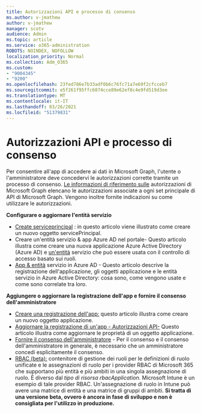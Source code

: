 ```yaml
---
title: Autorizzazioni API e processo di consenso
ms.author: v-jmathew
author: v-jmathew
manager: scotv
audience: Admin
ms.topic: article
ms.service: o365-administration
ROBOTS: NOINDEX, NOFOLLOW
localization_priority: Normal
ms.collection: Adm_O365
ms.custom:
- "9004345"
- "9200"
ms.openlocfilehash: 23fed786e7b33adf0b6c76fc71a7e69f2cfcceb7
ms.sourcegitcommit: e5f261f95ffc6074cce89e62ef8c4e9fd519d3ee
ms.translationtype: MT
ms.contentlocale: it-IT
ms.lasthandoff: 03/26/2021
ms.locfileid: "51379831"
---
```

# <a name="api-permissions-and-consent-process"></a>Autorizzazioni API e processo di consenso

Per consentire all'app di accedere ai dati in Microsoft Graph, l'utente o l'amministratore deve concedervi le autorizzazioni corrette tramite un processo di consenso. [Le informazioni di riferimento sulle](https://docs.microsoft.com/graph/permissions-reference) autorizzazioni di Microsoft Graph elencano le autorizzazioni associate a ogni set principale di API di Microsoft Graph. Vengono inoltre fornite indicazioni su come utilizzare le autorizzazioni.

**Configurare o aggiornare l'entità servizio**

- [Create serviceprincipal](https://docs.microsoft.com/graph/api/serviceprincipal-post-serviceprincipals) : in questo articolo viene illustrato come creare un nuovo oggetto servicePrincipal.
- Creare un'entità servizio & app Azure AD nel portale- Questo articolo illustra come creare una nuova applicazione Azure Active Directory (Azure AD) e [un'entità](https://docs.microsoft.com/azure/active-directory/develop/howto-create-service-principal-portal) servizio che può essere usata con il controllo di accesso basato sui ruoli.
- [App & entità](https://docs.microsoft.com/azure/active-directory/develop/app-objects-and-service-principals) servizio in Azure AD - Questo articolo descrive la registrazione dell'applicazione, gli oggetti applicazione e le entità servizio in Azure Active Directory: cosa sono, come vengono usate e come sono correlate tra loro.

**Aggiungere o aggiornare la registrazione dell'app e fornire il consenso dell'amministratore**

- [Creare una registrazione dell'app:](https://docs.microsoft.com/graph/api/application-post-applications) questo articolo illustra come creare un nuovo oggetto applicazione.
- [Aggiornare la registrazione di un'app - Autorizzazioni API-](https://docs.microsoft.com/graph/api/application-update) Questo articolo illustra come aggiornare le proprietà di un oggetto applicazione.
- [Fornire il consenso dell'amministratore](https://docs.microsoft.com/graph/security-authorization#grant-permissions-to-an-application) - Per il consenso e il consenso dell'amministratore in generale, è necessario che un amministratore concedi esplicitamente il consenso.
- [RBAC (beta):](https://docs.microsoft.com/graph/api/resources/rbacapplicationmultiple) contenitore di gestione dei ruoli per le definizioni di ruolo unificate e le assegnazioni di ruolo per i provider RBAC di Microsoft 365 che supportano più entità e più ambiti in una singola assegnazione di ruolo. È diverso dal *tipo di risorsa rbacApplication.* Microsoft Intune è un esempio di tale provider RBAC. Un'assegnazione di ruolo in Intune può avere una matrice di entità e una matrice di gruppi di ambiti. **Si tratta di una versione beta, ovvero è ancora in fase di sviluppo e non è consigliata per l'utilizzo in produzione.**
